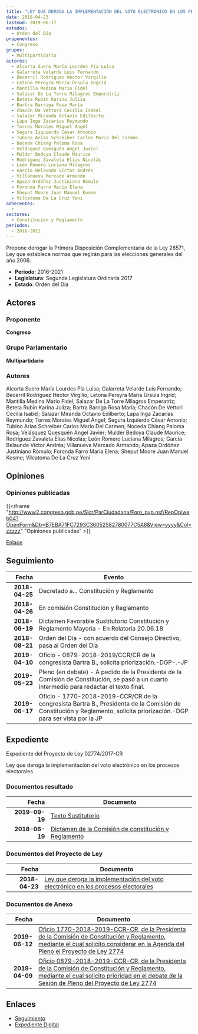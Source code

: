 ```yaml
---
title: "LEY QUE DEROGA LA IMPLEMENTACIÓN DEL VOTO ELECTRÓNICO EN LOS PROCESOS ELECTORALES"
date: 2018-04-23
lastmod: 2019-06-17
estados: 
  - Orden del Día
proponentes: 
  - Congreso
grupos: 
  - Multipartidario
autores: 
  - Alcorta Suero María Lourdes Pía Luisa
  - Galarreta Velarde Luis Fernando
  - Becerril Rodríguez Héctor Virgilio
  - Letona Pereyra María Úrsula Ingrid
  - Mantilla Medina Mario Fidel
  - Salazar De La Torre Milagros Emperatriz
  - Beteta Rubín Karina Juliza
  - Bartra Barriga Rosa María
  - Chacón De Vettori Cecilia Isabel
  - Salazar Miranda Octavio Edilberto
  - Lapa Inga Zacarías Reymundo
  - Torres Morales Miguel Ángel
  - Segura Izquierdo César Antonio
  - Tubino Arias Schreiber Carlos Mario Del Carmen
  - Noceda Chiang Paloma Rosa
  - Velásquez Quesquén Angel Javier
  - Mulder Bedoya Claude Maurice
  - Rodríguez Zavaleta Elías Nicolás
  - León Romero Luciana Milagros
  - García Belaunde Víctor Andrés
  - Villanueva Mercado Armando
  - Apaza Ordóñez Justiniano Rómulo
  - Foronda Farro María Elena
  - Sheput Moore Juan Manuel Kosme
  - Vilcatoma De La Cruz Yeni
adherentes: 
  - 
sectores: 
  - Constitución y Reglamento
periodos: 
  - 2016-2021
---
```


Propone derogar la Primera Disposición Complementaria de la Ley 28571, Ley que establece normas que regirán para las elecciones generales del año 2006.

- **Periodo**: 2016-2021
- **Legislatura**: Segunda Legislatura Ordinaria 2017
- **Estado**: Orden del Día

## Actores

### Proponente

**Congreso**

### Grupo Parlamentario

**Multipartidario**

### Autores

Alcorta Suero María Lourdes Pía Luisa; Galarreta Velarde Luis Fernando; Becerril Rodríguez Héctor Virgilio; Letona Pereyra María Úrsula Ingrid; Mantilla Medina Mario Fidel; Salazar De La Torre Milagros Emperatriz; Beteta Rubín Karina Juliza; Bartra Barriga Rosa María; Chacón De Vettori Cecilia Isabel; Salazar Miranda Octavio Edilberto; Lapa Inga Zacarías Reymundo; Torres Morales Miguel Ángel; Segura Izquierdo César Antonio; Tubino Arias Schreiber Carlos Mario Del Carmen; Noceda Chiang Paloma Rosa; Velásquez Quesquén Angel Javier; Mulder Bedoya Claude Maurice; Rodríguez Zavaleta Elías Nicolás; León Romero Luciana Milagros; García Belaunde Víctor Andrés; Villanueva Mercado Armando; Apaza Ordóñez Justiniano Rómulo; Foronda Farro María Elena; Sheput Moore Juan Manuel Kosme; Vilcatoma De La Cruz Yeni


## Opiniones

### Opiniones publicadas

{{<iframe "http://www2.congreso.gob.pe/Sicr/ParCiudadana/Foro_pvp.nsf/RepOpiweb04?OpenForm&Db=B7EBA71FC7293C36052582780077C5A8&View=yyyy&Col=zzzzz" "Opiniones publicadas" >}}

[Enlace](http://www2.congreso.gob.pe/Sicr/ParCiudadana/Foro_pvp.nsf/RepOpiweb04?OpenForm&Db=B7EBA71FC7293C36052582780077C5A8&View=yyyy&Col=zzzzz)

## Seguimiento

| Fecha | Evento |
|------:|--------|
| **2018-04-25** | Decretado a... Constitución y Reglamento|
| **2018-04-26** | En comisión Constitución y Reglamento|
| **2018-06-19** | Dictamen Favorable Sustitutorio Constitución y Reglamento Mayoria - En Relatoría 20.06.18|
| **2018-08-21** | Orden del Día - con acuerdo del Consejo Directivo, pasa al Orden del Día|
| **2019-04-10** | Oficio - 0879-2018-2019/CCR/CR de la congresista Bartra B., solicita priorización.-DGP-.-JP|
| **2019-05-23** | Pleno (en debate) - A pedido de la Presidenta de la Comisión de Constitución, se pasó a un cuarto intermedio para redactar el texto final.|
| **2019-06-17** | Oficio - 1770-2018-2019-CCR/CR de la congresista Bartra B., Presidenta de la Comisión de Constitución y Reglamento, solicita priorización.-DGP para ser vista por la JP|


## Expediente

Expediente del Proyecto de Ley 02774/2017-CR

Ley que deroga la implementación del voto electrónico en los procesos electorales


### Documentos resultado

| Fecha | Documento |
|------:|--------|
| **2019-09-19** | [Texto Sustitutorio](http://www.leyes.congreso.gob.pe/Documentos/2016_2021/Texto_Sustitutorio/Proyectos_de_Ley/TS0277420190919.pdf) |
| **2018-06-19** | [Dictamen de la Comisión de constitución y Reglamento](http://www.leyes.congreso.gob.pe/Documentos/2016_2021/Dictamenes/Proyectos_de_Ley/02774DC04MAY20180619.pdf) |

### Documentos del Proyecto de Ley

| Fecha | Documento |
|------:|--------|
| **2018-04-23** | [Ley que deroga la implementación del voto electrónico en los procesos electorales](http://www.leyes.congreso.gob.pe/Documentos/2016_2021/Proyectos_de_Ley_y_de_Resoluciones_Legislativas/PL0277420180423..pdf) |

### Documentos de Anexo

| Fecha | Documento |
|------:|--------|
| **2019-06-12** | [Oficio 1770-2018-2019-CCR-CR, de la Presidenta de la Comisión de Constitución y Reglamento, mediante el cual solicito considerar en la Agenda del Pleno el Proyecto de Ley 2774](http://www.leyes.congreso.gob.pe/Documentos/2016_2021/Oficios/Comisiones_Ordinarias/OFICIO-1770-2018-2019-CCR-CR.pdf) |
| **2019-04-09** | [Oficio 0879-2018-2019-CCR-CR, de la Presidenta de la Comisión de Constitución y Reglamento, mediante el cual solicito prioridad en el debate de la Sesión de Pleno del Proyecto de Ley 2774](http://www.leyes.congreso.gob.pe/Documentos/2016_2021/Oficios/Comisiones_Ordinarias/OFICIO-0879-2018-2019-CCR-CR.pdf) |

## Enlaces 

- [Seguimiento](http://www2.congreso.gob.pehttp://www2.congreso.gob.pe/Sicr/TraDocEstProc/CLProLey2016.nsf/f7fff46988ca05b1052578e100829cc7/f57794dbcc2efdd00525827800630679?OpenDocument)
- [Expediente Digital](http://www2.congreso.gob.pehttp://www2.congreso.gob.pe/Sicr/TraDocEstProc/CLProLey2016.nsf/f7fff46988ca05b1052578e100829cc7/f57794dbcc2efdd00525827800630679?OpenDocument&Click=05257FB7005EB655.eb71d0cf91d8294e05256cdf006b5706/$Body/0.1C6C)
